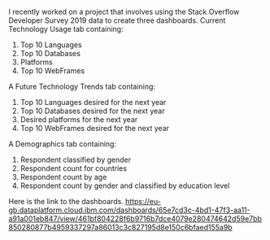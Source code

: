 I recently worked on a project that involves using the Stack Overflow Developer Survey 2019 data to create three dashboards.
Current Technology Usage tab containing:
1.	Top 10 Languages 
2.	Top 10 Databases 
3.	Platforms 
4.	Top 10 WebFrames
   
A Future Technology Trends tab containing:
1. Top 10 Languages desired for the next year 
2. Top 10 Databases desired for the next year 
3. Desired platforms for the next year 
4. Top 10 WebFrames desired for the next year 

A Demographics tab containing:
1. Respondent classified by gender 
2. Respondent count for countries 
3. Respondent count by age 
4. Respondent count by gender and classified by education level

Here is the link to the dashboards.
https://eu-gb.dataplatform.cloud.ibm.com/dashboards/65e7cd3c-4bd1-47f3-aa11-a91a001eb847/view/461bf804228f6b9716b7dce4079e280474642d59e7bb850280877b4959337297a86013c3c827195d8e150c6bfaed155a9b
